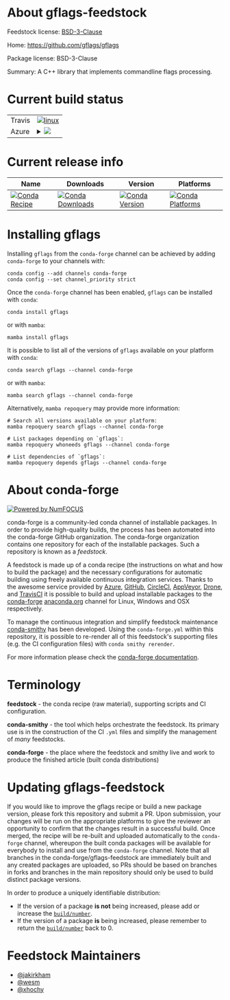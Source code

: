 About gflags-feedstock
======================

Feedstock license: [BSD-3-Clause](https://github.com/conda-forge/gflags-feedstock/blob/main/LICENSE.txt)

Home: https://github.com/gflags/gflags

Package license: BSD-3-Clause

Summary: A C++ library that implements commandline flags processing.

Current build status
====================


<table><tr>
    <td>Travis</td>
    <td>
      <a href="https://app.travis-ci.com/conda-forge/gflags-feedstock">
        <img alt="linux" src="https://img.shields.io/travis/com/conda-forge/gflags-feedstock/main.svg?label=Linux">
      </a>
    </td>
  </tr>
    
  <tr>
    <td>Azure</td>
    <td>
      <details>
        <summary>
          <a href="https://dev.azure.com/conda-forge/feedstock-builds/_build/latest?definitionId=360&branchName=main">
            <img src="https://dev.azure.com/conda-forge/feedstock-builds/_apis/build/status/gflags-feedstock?branchName=main">
          </a>
        </summary>
        <table>
          <thead><tr><th>Variant</th><th>Status</th></tr></thead>
          <tbody><tr>
              <td>linux_64</td>
              <td>
                <a href="https://dev.azure.com/conda-forge/feedstock-builds/_build/latest?definitionId=360&branchName=main">
                  <img src="https://dev.azure.com/conda-forge/feedstock-builds/_apis/build/status/gflags-feedstock?branchName=main&jobName=linux&configuration=linux%20linux_64_" alt="variant">
                </a>
              </td>
            </tr><tr>
              <td>linux_aarch64</td>
              <td>
                <a href="https://dev.azure.com/conda-forge/feedstock-builds/_build/latest?definitionId=360&branchName=main">
                  <img src="https://dev.azure.com/conda-forge/feedstock-builds/_apis/build/status/gflags-feedstock?branchName=main&jobName=linux&configuration=linux%20linux_aarch64_" alt="variant">
                </a>
              </td>
            </tr><tr>
              <td>linux_ppc64le</td>
              <td>
                <a href="https://dev.azure.com/conda-forge/feedstock-builds/_build/latest?definitionId=360&branchName=main">
                  <img src="https://dev.azure.com/conda-forge/feedstock-builds/_apis/build/status/gflags-feedstock?branchName=main&jobName=linux&configuration=linux%20linux_ppc64le_" alt="variant">
                </a>
              </td>
            </tr><tr>
              <td>osx_64</td>
              <td>
                <a href="https://dev.azure.com/conda-forge/feedstock-builds/_build/latest?definitionId=360&branchName=main">
                  <img src="https://dev.azure.com/conda-forge/feedstock-builds/_apis/build/status/gflags-feedstock?branchName=main&jobName=osx&configuration=osx%20osx_64_" alt="variant">
                </a>
              </td>
            </tr><tr>
              <td>osx_arm64</td>
              <td>
                <a href="https://dev.azure.com/conda-forge/feedstock-builds/_build/latest?definitionId=360&branchName=main">
                  <img src="https://dev.azure.com/conda-forge/feedstock-builds/_apis/build/status/gflags-feedstock?branchName=main&jobName=osx&configuration=osx%20osx_arm64_" alt="variant">
                </a>
              </td>
            </tr><tr>
              <td>win_64</td>
              <td>
                <a href="https://dev.azure.com/conda-forge/feedstock-builds/_build/latest?definitionId=360&branchName=main">
                  <img src="https://dev.azure.com/conda-forge/feedstock-builds/_apis/build/status/gflags-feedstock?branchName=main&jobName=win&configuration=win%20win_64_" alt="variant">
                </a>
              </td>
            </tr>
          </tbody>
        </table>
      </details>
    </td>
  </tr>
</table>

Current release info
====================

| Name | Downloads | Version | Platforms |
| --- | --- | --- | --- |
| [![Conda Recipe](https://img.shields.io/badge/recipe-gflags-green.svg)](https://anaconda.org/conda-forge/gflags) | [![Conda Downloads](https://img.shields.io/conda/dn/conda-forge/gflags.svg)](https://anaconda.org/conda-forge/gflags) | [![Conda Version](https://img.shields.io/conda/vn/conda-forge/gflags.svg)](https://anaconda.org/conda-forge/gflags) | [![Conda Platforms](https://img.shields.io/conda/pn/conda-forge/gflags.svg)](https://anaconda.org/conda-forge/gflags) |

Installing gflags
=================

Installing `gflags` from the `conda-forge` channel can be achieved by adding `conda-forge` to your channels with:

```
conda config --add channels conda-forge
conda config --set channel_priority strict
```

Once the `conda-forge` channel has been enabled, `gflags` can be installed with `conda`:

```
conda install gflags
```

or with `mamba`:

```
mamba install gflags
```

It is possible to list all of the versions of `gflags` available on your platform with `conda`:

```
conda search gflags --channel conda-forge
```

or with `mamba`:

```
mamba search gflags --channel conda-forge
```

Alternatively, `mamba repoquery` may provide more information:

```
# Search all versions available on your platform:
mamba repoquery search gflags --channel conda-forge

# List packages depending on `gflags`:
mamba repoquery whoneeds gflags --channel conda-forge

# List dependencies of `gflags`:
mamba repoquery depends gflags --channel conda-forge
```


About conda-forge
=================

[![Powered by
NumFOCUS](https://img.shields.io/badge/powered%20by-NumFOCUS-orange.svg?style=flat&colorA=E1523D&colorB=007D8A)](https://numfocus.org)

conda-forge is a community-led conda channel of installable packages.
In order to provide high-quality builds, the process has been automated into the
conda-forge GitHub organization. The conda-forge organization contains one repository
for each of the installable packages. Such a repository is known as a *feedstock*.

A feedstock is made up of a conda recipe (the instructions on what and how to build
the package) and the necessary configurations for automatic building using freely
available continuous integration services. Thanks to the awesome service provided by
[Azure](https://azure.microsoft.com/en-us/services/devops/), [GitHub](https://github.com/),
[CircleCI](https://circleci.com/), [AppVeyor](https://www.appveyor.com/),
[Drone](https://cloud.drone.io/welcome), and [TravisCI](https://travis-ci.com/)
it is possible to build and upload installable packages to the
[conda-forge](https://anaconda.org/conda-forge) [anaconda.org](https://anaconda.org/)
channel for Linux, Windows and OSX respectively.

To manage the continuous integration and simplify feedstock maintenance
[conda-smithy](https://github.com/conda-forge/conda-smithy) has been developed.
Using the ``conda-forge.yml`` within this repository, it is possible to re-render all of
this feedstock's supporting files (e.g. the CI configuration files) with ``conda smithy rerender``.

For more information please check the [conda-forge documentation](https://conda-forge.org/docs/).

Terminology
===========

**feedstock** - the conda recipe (raw material), supporting scripts and CI configuration.

**conda-smithy** - the tool which helps orchestrate the feedstock.
                   Its primary use is in the construction of the CI ``.yml`` files
                   and simplify the management of *many* feedstocks.

**conda-forge** - the place where the feedstock and smithy live and work to
                  produce the finished article (built conda distributions)


Updating gflags-feedstock
=========================

If you would like to improve the gflags recipe or build a new
package version, please fork this repository and submit a PR. Upon submission,
your changes will be run on the appropriate platforms to give the reviewer an
opportunity to confirm that the changes result in a successful build. Once
merged, the recipe will be re-built and uploaded automatically to the
`conda-forge` channel, whereupon the built conda packages will be available for
everybody to install and use from the `conda-forge` channel.
Note that all branches in the conda-forge/gflags-feedstock are
immediately built and any created packages are uploaded, so PRs should be based
on branches in forks and branches in the main repository should only be used to
build distinct package versions.

In order to produce a uniquely identifiable distribution:
 * If the version of a package **is not** being increased, please add or increase
   the [``build/number``](https://docs.conda.io/projects/conda-build/en/latest/resources/define-metadata.html#build-number-and-string).
 * If the version of a package **is** being increased, please remember to return
   the [``build/number``](https://docs.conda.io/projects/conda-build/en/latest/resources/define-metadata.html#build-number-and-string)
   back to 0.

Feedstock Maintainers
=====================

* [@jakirkham](https://github.com/jakirkham/)
* [@wesm](https://github.com/wesm/)
* [@xhochy](https://github.com/xhochy/)

